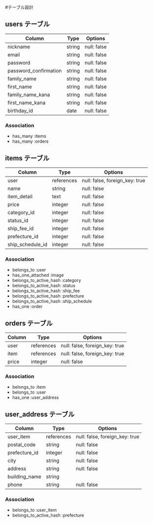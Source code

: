 #テーブル設計

## users テーブル

| Column                 | Type   | Options     |
| -----------------------| ------ | ----------- |
| nickname               | string | null: false |
| email                  | string | null: false |
| password               | string | null: false |
| password_confirmation  | string | null: false |
| family_name            | string | null: false |
| first_name             | string | null: false |
| family_name_kana       | string | null: false |
| first_name_kana        | string | null: false |
| birthday_id            | date   | null: false |

### Association

- has_many :items
- has_many :orders

## items テーブル

| Column          | Type      | Options                        |
| --------------- | --------- | ------------------------------ |
| user            | references| null: false, foreign_key: true |
| name            | string    | null: false                    |
| item_detail     | text      | null: false                    |
| price           | integer   | null: false                    |
| category_id     | integer   | null: false                    |
| status_id       | integer   | null: false                    |
| ship_fee_id     | integer   | null: false                    |
| prefecture_id   | integer   | null: false                    | 
| ship_schedule_id| integer   | null: false                    |


### Association

- belongs_to :user
- has_one_attached :image
- belongs_to_active_hash :category
- belongs_to_active_hash :status
- belongs_to_active_hash :ship_fee
- belongs_to_active_hash :prefecture
- belongs_to_active_hash :ship_schedule
- has_one :order

## orders テーブル

| Column       | Type       | Options                        |
| ------------ | ---------- | ------------------------------ |
| user         | references | null: false, foreign_key: true |
| item         | references | null: false, foreign_key: true |
| price        | integer    | null: false


### Association

- belongs_to :item 
- belongs_to :user
- has_one :user_address

## user_address テーブル

| Column       | Type       | Options                        |
| ------------ | ---------- | ------------------------------ |
| user_item    | references | null: false, foreign_key: true |
| postal_code  | string     | null: false                    |
| prefecture_id| integer    | null: false                    |
| city         | string     | null: false                    |
| address      | string     | null: false                    |
| building_name| string     |                                |
| phone        | string     | null: false                    | 



### Association

- belongs_to :user_item
- belongs_to_active_hash :prefecture